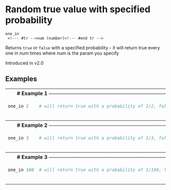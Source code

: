# Random true value with specified probability

```
one_in 
 <!--- #tr -->num (number)<!--- #end tr -->
```


Returns `true` or `false` with a specified probability - it will return true every one in num times where num is the param you specify

Introduced in v2.0

## Examples

<table class="examples">
<tr>
<th colspan="2" class="even head"># Example 1 ──────────────────────────────────────────────────────</th>
</tr>
<tr>
<td class="even">

```ruby
one_in 2



```

</td>
<td class="even">

<!--- #tr -->
```ruby
# will return true with a probability of 1/2, false with probability 1/2



```
<!--- #end tr -->

</td>
</tr>
<tr>
<th colspan="2" class="odd head"># Example 2 ──────────────────────────────────────────────────────</th>
</tr>
<tr>
<td class="odd">

```ruby
one_in 3



```

</td>
<td class="odd">

<!--- #tr -->
```ruby
# will return true with a probability of 1/3, false with a probability of 2/3



```
<!--- #end tr -->

</td>
</tr>
<tr>
<th colspan="2" class="even head"># Example 3 ──────────────────────────────────────────────────────</th>
</tr>
<tr>
<td class="even">

```ruby
one_in 100



```

</td>
<td class="even">

<!--- #tr -->
```ruby
# will return true with a probability of 1/100, false with a probability of 99/100



```
<!--- #end tr -->

</td>
</tr>
</table>

